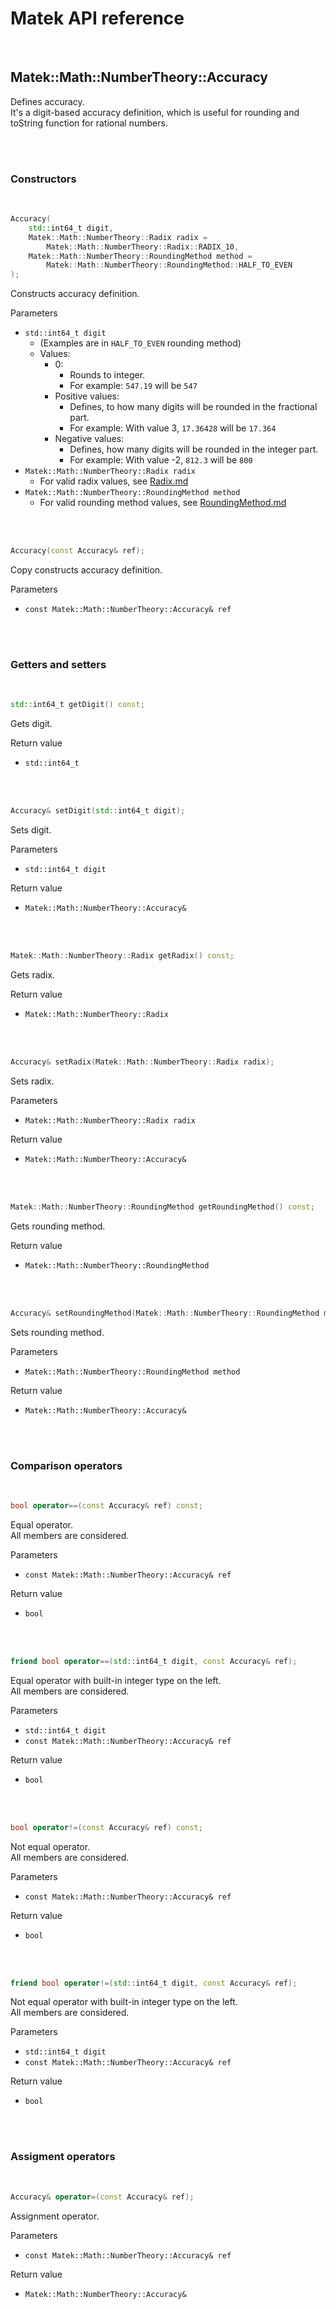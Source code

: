 # Matek API reference

<br/>

## Matek::Math::NumberTheory::Accuracy

Defines accuracy.<br/>
It's a digit-based accuracy definition, which is useful for rounding and toString function for rational numbers.<br/>

<br/><br/>



### **Constructors**

<br/>

```c++
Accuracy(
	std::int64_t digit,
	Matek::Math::NumberTheory::Radix radix =
		Matek::Math::NumberTheory::Radix::RADIX_10,
	Matek::Math::NumberTheory::RoundingMethod method =
		Matek::Math::NumberTheory::RoundingMethod::HALF_TO_EVEN
);
```

Constructs accuracy definition.

Parameters
- `std::int64_t digit`
	- (Examples are in `HALF_TO_EVEN` rounding method)
	- Values:
		- 0:
			- Rounds to integer.
			- For example: `547.19` will be `547`
		- Positive values:
			- Defines, to how many digits will be rounded in the fractional part.
			- For example: With value 3, `17.36428` will be `17.364`
		- Negative values:
			- Defines, how many digits will be rounded in the integer part.
			- For example: With value -2, `812.3` will be `800`
- `Matek::Math::NumberTheory::Radix radix`
	- For valid radix values, see [Radix.md](https://github.com/attila-papp/matek/blob/v0.4.0/doc/Math/NumberTheory/Radix.md)
- `Matek::Math::NumberTheory::RoundingMethod method`
	- For valid rounding method values, see [RoundingMethod.md](https://github.com/attila-papp/matek/blob/v0.4.0/doc/Math/NumberTheory/RoundingMethod.md)

<br/><br/>



```c++
Accuracy(const Accuracy& ref);
```

Copy constructs accuracy definition.

Parameters
- `const Matek::Math::NumberTheory::Accuracy& ref`

<br/><br/>



### **Getters and setters**

<br/>

```c++
std::int64_t getDigit() const;
```

Gets digit.

Return value
- `std::int64_t`

<br/><br/>



```c++
Accuracy& setDigit(std::int64_t digit);
```

Sets digit.

Parameters
- `std::int64_t digit`

Return value
- `Matek::Math::NumberTheory::Accuracy&`

<br/><br/>



```c++
Matek::Math::NumberTheory::Radix getRadix() const;
```

Gets radix.

Return value
- `Matek::Math::NumberTheory::Radix`

<br/><br/>



```c++
Accuracy& setRadix(Matek::Math::NumberTheory::Radix radix);
```

Sets radix.

Parameters
- `Matek::Math::NumberTheory::Radix radix`

Return value
- `Matek::Math::NumberTheory::Accuracy&`

<br/><br/>



```c++
Matek::Math::NumberTheory::RoundingMethod getRoundingMethod() const;
```

Gets rounding method.

Return value
- `Matek::Math::NumberTheory::RoundingMethod`

<br/><br/>



```c++
Accuracy& setRoundingMethod(Matek::Math::NumberTheory::RoundingMethod method);
```

Sets rounding method.

Parameters
- `Matek::Math::NumberTheory::RoundingMethod method`

Return value
- `Matek::Math::NumberTheory::Accuracy&`

<br/><br/>



### **Comparison operators**

<br/>

```c++
bool operator==(const Accuracy& ref) const;
```

Equal operator.<br/>
All members are considered.

Parameters
- `const Matek::Math::NumberTheory::Accuracy& ref`

Return value
- `bool`

<br/><br/>



```c++
friend bool operator==(std::int64_t digit, const Accuracy& ref);
```

Equal operator with built-in integer type on the left.<br/>
All members are considered.

Parameters
- `std::int64_t digit`
- `const Matek::Math::NumberTheory::Accuracy& ref`

Return value
- `bool`

<br/><br/>



```c++
bool operator!=(const Accuracy& ref) const;
```

Not equal operator.<br/>
All members are considered.

Parameters
- `const Matek::Math::NumberTheory::Accuracy& ref`

Return value
- `bool`

<br/><br/>



```c++
friend bool operator!=(std::int64_t digit, const Accuracy& ref);
```

Not equal operator with built-in integer type on the left.<br/>
All members are considered.

Parameters
- `std::int64_t digit`
- `const Matek::Math::NumberTheory::Accuracy& ref`

Return value
- `bool`

<br/><br/>



### **Assigment operators**

<br/>

```c++
Accuracy& operator=(const Accuracy& ref);
```

Assignment operator.

Parameters
- `const Matek::Math::NumberTheory::Accuracy& ref`

Return value
- `Matek::Math::NumberTheory::Accuracy&`

<br/><br/>